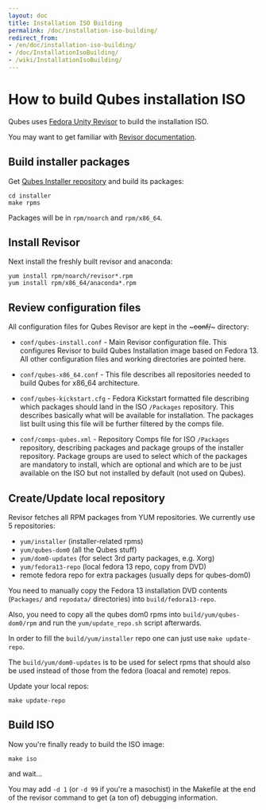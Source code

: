 ```yaml
---
layout: doc
title: Installation ISO Building
permalink: /doc/installation-iso-building/
redirect_from:
- /en/doc/installation-iso-building/
- /doc/InstallationIsoBuilding/
- /wiki/InstallationIsoBuilding/
---
```


How to build Qubes installation ISO
===================================

Qubes uses [Fedora Unity Revisor](http://revisor.fedoraunity.org/) to build the installation ISO.

You may want to get familiar with [Revisor documentation](http://revisor.fedoraunity.org/documentation).

Build installer packages
------------------------

Get [Qubes Installer repository](http://git.qubes-os.org/?p=smoku/installer) and build its packages:

~~~
cd installer
make rpms
~~~

Packages will be in `rpm/noarch` and `rpm/x86_64`.

Install Revisor
---------------

Next install the freshly built revisor and anaconda:

~~~
yum install rpm/noarch/revisor*.rpm
yum install rpm/x86_64/anaconda*.rpm
~~~

Review configuration files
--------------------------

All configuration files for Qubes Revisor are kept in the ~~~conf/~~~ directory:

-   `conf/qubes-install.conf` - Main Revisor configuration file. This configures Revisor to build Qubes Installation image based on Fedora 13. All other configuration files and working directories are pointed here.

-   `conf/qubes-x86_64.conf` - This file describes all repositories needed to build Qubes for x86\_64 architecture.

-   `conf/qubes-kickstart.cfg` - Fedora Kickstart formatted file describing which packages should land in the ISO `/Packages` repository. This describes basically what will be available for installation. The packages list built using this file will be further filtered by the comps file.

-   `conf/comps-qubes.xml` - Repository Comps file for ISO `/Packages` repository, describing packages and package groups of the installer repository. Package groups are used to select which of the packages are mandatory to install, which are optional and which are to be just available on the ISO but not installed by default (not used on Qubes).

Create/Update local repository
------------------------------

Revisor fetches all RPM packages from YUM repositories. We currently use 5 repositories:

-   `yum/installer` (installer-related rpms)
-   `yum/qubes-dom0` (all the Qubes stuff)
-   `yum/dom0-updates` (for select 3rd party packages, e.g. Xorg)
-   `yum/fedora13-repo` (local fedora 13 repo, copy from DVD)
-   remote fedora repo for extra packages (usually deps for qubes-dom0)

You need to manually copy the Fedora 13 installation DVD contents (`Packages/` and `repodata/` directories) into `build/fedora13-repo`.

Also, you need to copy all the qubes dom0 rpms into `build/yum/qubes-dom0/rpm` and run the `yum/update_repo.sh` script afterwards.

In order to fill the `build/yum/installer` repo one can just use `make update-repo`.

The `build/yum/dom0-updates` is to be used for select rpms that should also be used instead of those from the fedora (loacal and remote) repos.

Update your local repos:

~~~
make update-repo
~~~

Build ISO
---------

Now you're finally ready to build the ISO image:

~~~
make iso
~~~

and wait...

You may add `-d 1` (or `-d 99` if you're a masochist) in the Makefile at the end of the revisor command to get (a ton of) debugging information.
